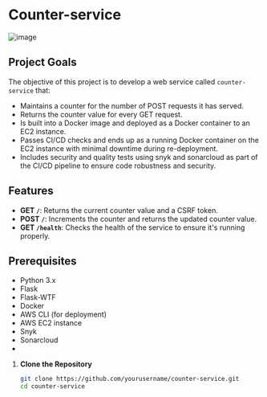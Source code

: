 # Counter-service

![image](https://github.com/user-attachments/assets/b19e20b6-6522-4928-93e0-dd8236098523)
## Project Goals

The objective of this project is to develop a web service called `counter-service` that:

- Maintains a counter for the number of POST requests it has served.
- Returns the counter value for every GET request.
- Is built into a Docker image and deployed as a Docker container to an EC2 instance.
- Passes CI/CD checks and ends up as a running Docker container on the EC2 instance with minimal downtime during re-deployment.
- Includes security and quality tests using snyk and sonarcloud as part of the CI/CD pipeline to ensure code robustness and security.

## Features

- **GET `/`**: Returns the current counter value and a CSRF token.
- **POST `/`**: Increments the counter and returns the updated counter value.
- **GET `/health`**: Checks the health of the service to ensure it's running properly.

## Prerequisites

- Python 3.x
- Flask
- Flask-WTF
- Docker
- AWS CLI (for deployment)
- AWS EC2 instance
- Snyk
- Sonarcloud
- 
1. **Clone the Repository**

   ```bash
   git clone https://github.com/yourusername/counter-service.git
   cd counter-service
